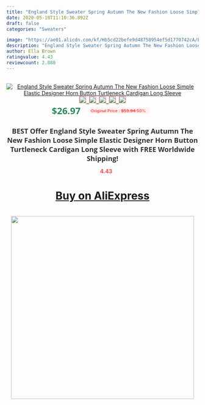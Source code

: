 ```yaml
---
title: "England Style Sweater Spring Autumn The New Fashion Loose Simple Elastic Designer Horn Button Turtleneck Cardigan Long Sleeve"
date: 2020-05-18T11:10:36.892Z
draft: false
categories: "Sweaters"

image: "https://ae01.alicdn.com/kf/Hb5cd22befe9d48758954ef5d1770742cA/England-Style-Sweater-Spring-Autumn-The-New-Fashion-Loose-Simple-Elastic-Designer-Horn-Button-Turtleneck-Cardigan.jpg"
description: "England Style Sweater Spring Autumn The New Fashion Loose Simple Elastic Designer Horn Button Turtleneck Cardigan Long Sleeve"
author: Ella Brown
ratingvalue: 4.43
reviewcount: 2.888
---
```

<br>
<div style="text-align: center;">
<a href="https://s.click.aliexpress.com/e/_AKuQ73" target="_blank" rel="nofollow noopener noreferrer"><img alt="England Style Sweater Spring Autumn The New Fashion Loose Simple Elastic Designer Horn Button Turtleneck Cardigan Long Sleeve" class="magnifier-image" src="https://ae01.alicdn.com/kf/Hb5cd22befe9d48758954ef5d1770742cA/England-Style-Sweater-Spring-Autumn-The-New-Fashion-Loose-Simple-Elastic-Designer-Horn-Button-Turtleneck-Cardigan.jpg_640x640.jpg">
<br>
<img style="border:1px solid salmon" src="https://ae01.alicdn.com/kf/Hb5cd22befe9d48758954ef5d1770742cA/England-Style-Sweater-Spring-Autumn-The-New-Fashion-Loose-Simple-Elastic-Designer-Horn-Button-Turtleneck-Cardigan.jpg_120x120.jpg">&nbsp;&nbsp;<img style="border:1px solid salmon" src="https://ae01.alicdn.com/kf/H682a88042bf64eaebfbd41e02e2605d2M/England-Style-Sweater-Spring-Autumn-The-New-Fashion-Loose-Simple-Elastic-Designer-Horn-Button-Turtleneck-Cardigan.jpg_120x120.jpg">&nbsp;&nbsp;<img style="border:1px solid salmon" src="https://ae01.alicdn.com/kf/Hdedbdede9b854203a303d7bb28fe61f9b/England-Style-Sweater-Spring-Autumn-The-New-Fashion-Loose-Simple-Elastic-Designer-Horn-Button-Turtleneck-Cardigan.jpg_120x120.jpg">&nbsp;&nbsp;<img style="border:1px solid salmon" src="https://ae01.alicdn.com/kf/Haf1e9dd02e58467cb2f5b28b6c856b143/England-Style-Sweater-Spring-Autumn-The-New-Fashion-Loose-Simple-Elastic-Designer-Horn-Button-Turtleneck-Cardigan.jpg_120x120.jpg">&nbsp;&nbsp;<img style="border:1px solid salmon" src="https://ae01.alicdn.com/kf/H1ebd8a4a99e14b7597d4c0a2732b895bJ/England-Style-Sweater-Spring-Autumn-The-New-Fashion-Loose-Simple-Elastic-Designer-Horn-Button-Turtleneck-Cardigan.jpg_120x120.jpg"></a></div><br0>
<div style="text-align: center;"><span style="background-color: white; border: 0px; box-sizing: border-box; color: seagreen; display: inline-block; font-family: &quot;open sans&quot; , &quot;arial&quot; , &quot;helvetica&quot; , sans-serif , &quot;heiti&quot;; font-size: 24px; font-stretch: inherit; font-weight: 700; line-height: inherit; margin: 0px 10px 0px 0px; padding: 0px; vertical-align: middle;">$26.97 </span>
<span style="background: rgb(255 , 241 , 241); border-radius: 3px; border: 0px; box-sizing: border-box; color: #ff4747; display: inline-block; font-family: inherit; font-size: 12px; font-stretch: inherit; font-style: inherit; font-variant: inherit; font-weight: 600; line-height: inherit; margin: 0px; padding: 2px 5px; transform: scale(0.9); vertical-align: middle;">Original Price : <b style="text-decoration: line-through;">$53.94 </b> 50%&nbsp;&nbsp;</span></div>
<h1 style="color: #333333; display: inline-block; font-family: &quot;open sans&quot; , &quot;arial&quot; , &quot;helvetica&quot; , sans-serif , &quot;heiti&quot;; font-size: 18px; font-stretch: inherit; font-weight: 700; text-align: center;">BEST Offer England Style Sweater Spring Autumn The New Fashion Loose Simple Elastic Designer Horn Button Turtleneck Cardigan Long Sleeve with FREE Worldwide Shipping!</h1>
<div style="color: #ff4747; text-align: center;">
<img src="https://4.bp.blogspot.com/-M0ZcTcb-5uY/XleCXlxnR4I/AAAAAAAAAEc/OrjgMkXV1oMQFaCRZj5HQwOCBcu3w1FegCPcBGAYYCw/s1600/star.png" style="height: 15px;">&nbsp;<b>4.43</b></div>
<div class="button_cont" align="center"><a class="buynow_a" href="https://s.click.aliexpress.com/e/_AKuQ73" target="_blank" rel="nofollow noopener noreferrer"><H1>Buy on AliExpress</H1></a></div><br>
<div class="separator" style="clear: both; text-align: center;">
<img src="https://lh3.googleusercontent.com/-pTy5HemUv9M/XlePHvY0dAI/AAAAAAAAAE4/0nX5iRUoIWY8eMW9Dpxeirr157OZliDIgCLcBGAsYHQ/s1600/badge.gif" width="480">
</div>
